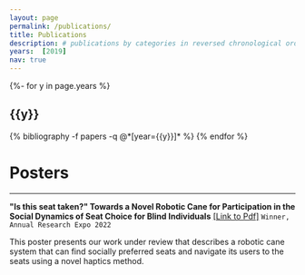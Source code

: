 ```yaml
---
layout: page
permalink: /publications/
title: Publications
description: # publications by categories in reversed chronological order. generated by jekyll-scholar.
years:  [2019]
nav: true
---
```

<!-- _pages/publications.md -->
<div class="publications">

{%- for y in page.years %}
  <h2 class="year">{{y}}</h2>
  {% bibliography -f papers -q @*[year={{y}}]* %}
{% endfor %}

</div>

# Posters

---

**"Is this seat taken?" Towards a Novel Robotic Cane for Participation in the Social Dynamics of Seat Choice for Blind Individuals** <a href="https://drive.google.com/file/d/1VP3k-SudX21NZ_HvtA49C2bNZuhjbgAo/preview">[Link to Pdf]</a>  `Winner, Annual Research Expo 2022`

This poster presents our work under review that describes a robotic cane system that can find socially
preferred seats and navigate its users to the seats using a novel haptics method. 